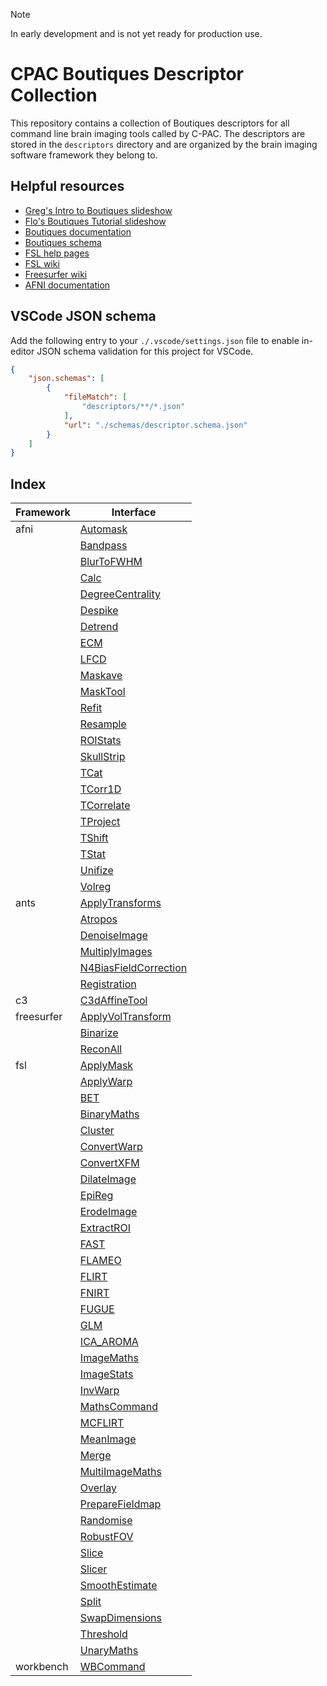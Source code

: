 > [!NOTE]  
> In early development and is not yet ready for production use.

# CPAC Boutiques Descriptor Collection

This repository contains a collection of Boutiques descriptors for all command line brain imaging tools called by C-PAC. The descriptors are stored in the `descriptors` directory and are organized by the brain imaging software framework they belong to.

## Helpful resources

- [Greg's Intro to Boutiques slideshow](https://docs.google.com/presentation/d/17ktohcT1iH6MX1DNklljlHnNaD8YH8u-FauKuopmugY/edit?usp=sharing)
- [Flo's Boutiques Tutorial slideshow](https://docs.google.com/presentation/d/1pVjWzubcoY1WuE0g09xV6K8yx7asklMGJKyMS2rDZ_w/edit?usp=sharing)
- [Boutiques documentation](https://boutiques.github.io/)
- [Boutiques schema](https://github.com/boutiques/boutiques/blob/master/boutiques/schema/descriptor.schema.json)
- [FSL help pages](https://childmindresearch.github.io/help-pages-fsl/)
- [FSL wiki](https://fsl.fmrib.ox.ac.uk/fsl/fslwiki)
- [Freesurfer wiki](https://surfer.nmr.mgh.harvard.edu/fswiki)
- [AFNI documentation](https://afni.nimh.nih.gov/pub/dist/doc/htmldoc/index.html)

## VSCode JSON schema

Add the following entry to your `./.vscode/settings.json` file to enable in-editor JSON schema validation for this project for VSCode.

```json
{
    "json.schemas": [
        {
            "fileMatch": [
                "descriptors/**/*.json"
            ],
            "url": "./schemas/descriptor.schema.json"
        }
    ]
}
```

## Index

| Framework | Interface |
| --- | --- |
| afni | [Automask](descriptors/afni/automask.json) |
|  | [Bandpass](descriptors/afni/bandpass.json) |
|  | [BlurToFWHM](descriptors/afni/blur_to_fwhm.json) |
|  | [Calc](descriptors/afni/calc.json) |
|  | [DegreeCentrality](descriptors/afni/degree_centrality.json) |
|  | [Despike](descriptors/afni/despike.json) |
|  | [Detrend](descriptors/afni/detrend.json) |
|  | [ECM](descriptors/afni/ecm.json) |
|  | [LFCD](descriptors/afni/lfcd.json) |
|  | [Maskave](descriptors/afni/maskave.json) |
|  | [MaskTool](descriptors/afni/mask_tool.json) |
|  | [Refit](descriptors/afni/refit.json) |
|  | [Resample](descriptors/afni/resample.json) |
|  | [ROIStats](descriptors/afni/roistats.json) |
|  | [SkullStrip](descriptors/afni/skull_strip.json) |
|  | [TCat](descriptors/afni/tcat.json) |
|  | [TCorr1D](descriptors/afni/tcorr1_d.json) |
|  | [TCorrelate](descriptors/afni/tcorrelate.json) |
|  | [TProject](descriptors/afni/tproject.json) |
|  | [TShift](descriptors/afni/tshift.json) |
|  | [TStat](descriptors/afni/tstat.json) |
|  | [Unifize](descriptors/afni/unifize.json) |
|  | [Volreg](descriptors/afni/volreg.json) |
| ants | [ApplyTransforms](descriptors/ants/apply_transforms.json) |
|  | [Atropos](descriptors/ants/atropos.json) |
|  | [DenoiseImage](descriptors/ants/denoise_image.json) |
|  | [MultiplyImages](descriptors/ants/multiply_images.json) |
|  | [N4BiasFieldCorrection](descriptors/ants/n4_bias_field_correction.json) |
|  | [Registration](descriptors/ants/registration.json) |
| c3 | [C3dAffineTool](descriptors/c3/c3d_affine_tool.json) |
| freesurfer | [ApplyVolTransform](descriptors/freesurfer/apply_vol_transform.json) |
|  | [Binarize](descriptors/freesurfer/binarize.json) |
|  | [ReconAll](descriptors/freesurfer/recon_all.json) |
| fsl | [ApplyMask](descriptors/fsl/apply_mask.json) |
|  | [ApplyWarp](descriptors/fsl/apply_warp.json) |
|  | [BET](descriptors/fsl/bet.json) |
|  | [BinaryMaths](descriptors/fsl/binary_maths.json) |
|  | [Cluster](descriptors/fsl/cluster.json) |
|  | [ConvertWarp](descriptors/fsl/convert_warp.json) |
|  | [ConvertXFM](descriptors/fsl/convert_xfm.json) |
|  | [DilateImage](descriptors/fsl/dilate_image.json) |
|  | [EpiReg](descriptors/fsl/epi_reg.json) |
|  | [ErodeImage](descriptors/fsl/erode_image.json) |
|  | [ExtractROI](descriptors/fsl/extract_roi.json) |
|  | [FAST](descriptors/fsl/fast.json) |
|  | [FLAMEO](descriptors/fsl/flameo.json) |
|  | [FLIRT](descriptors/fsl/flirt.json) |
|  | [FNIRT](descriptors/fsl/fnirt.json) |
|  | [FUGUE](descriptors/fsl/fugue.json) |
|  | [GLM](descriptors/fsl/glm.json) |
|  | [ICA_AROMA](descriptors/fsl/ica_aroma.json) |
|  | [ImageMaths](descriptors/fsl/image_maths.json) |
|  | [ImageStats](descriptors/fsl/image_stats.json) |
|  | [InvWarp](descriptors/fsl/inv_warp.json) |
|  | [MathsCommand](descriptors/fsl/maths_command.json) |
|  | [MCFLIRT](descriptors/fsl/mcflirt.json) |
|  | [MeanImage](descriptors/fsl/mean_image.json) |
|  | [Merge](descriptors/fsl/merge.json) |
|  | [MultiImageMaths](descriptors/fsl/multi_image_maths.json) |
|  | [Overlay](descriptors/fsl/overlay.json) |
|  | [PrepareFieldmap](descriptors/fsl/prepare_fieldmap.json) |
|  | [Randomise](descriptors/fsl/randomise.json) |
|  | [RobustFOV](descriptors/fsl/robust_fov.json) |
|  | [Slice](descriptors/fsl/slice.json) |
|  | [Slicer](descriptors/fsl/slicer.json) |
|  | [SmoothEstimate](descriptors/fsl/smooth_estimate.json) |
|  | [Split](descriptors/fsl/split.json) |
|  | [SwapDimensions](descriptors/fsl/swap_dimensions.json) |
|  | [Threshold](descriptors/fsl/threshold.json) |
|  | [UnaryMaths](descriptors/fsl/unary_maths.json) |
| workbench | [WBCommand](descriptors/workbench/wbcommand.json) |
